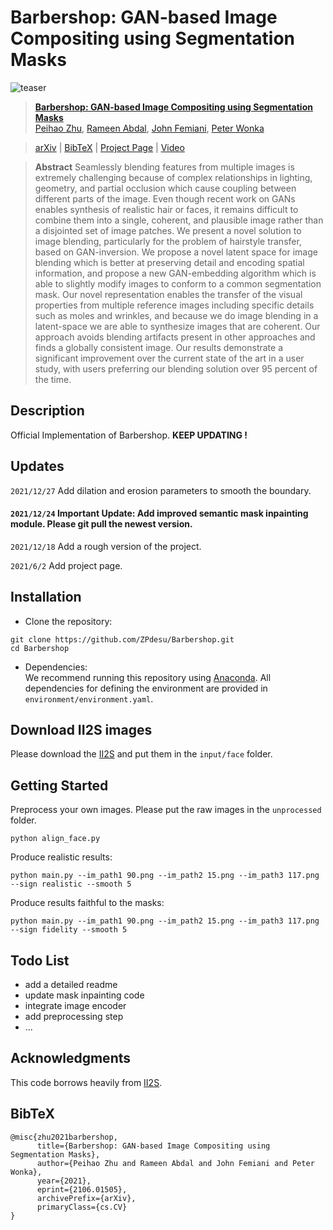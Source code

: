 # Barbershop: GAN-based Image Compositing using Segmentation Masks
![teaser](docs/assets/teaser.png)

> [**Barbershop: GAN-based Image Compositing using Segmentation Masks**](https://zpdesu.github.io/Barbershop/)<br/>
[Peihao Zhu](https://github.com/ZPdesu),
[Rameen Abdal](https://github.com/RameenAbdal),
[John Femiani](https://scholar.google.com/citations?user=rS1xJIIAAAAJ&hl=en),
[Peter Wonka](http://peterwonka.net/)<br/>


> [arXiv](https://arxiv.org/abs/2106.01505) | [BibTeX](#bibtex) | [Project Page](https://zpdesu.github.io/Barbershop/) | [Video](https://youtu.be/ZU-yrAvoJfQ)


> **Abstract** Seamlessly blending features from multiple images is extremely challenging because of complex relationships in lighting, geometry, and partial occlusion which cause coupling between different parts of the image. Even though recent work on GANs enables synthesis of realistic hair or faces, it remains difficult to combine them into a single, coherent, and plausible image rather than a disjointed set of image patches. We present a novel solution to image blending, particularly for the problem of hairstyle transfer, based on GAN-inversion. We propose a novel latent space for image blending which is better at preserving detail and encoding spatial information, and propose a new GAN-embedding algorithm which is able to slightly modify images to conform to a common segmentation mask. Our novel representation enables the transfer of the visual properties from multiple reference images including specific details such as moles and wrinkles, and because we do image blending in a latent-space  we are able to synthesize images that are coherent. Our approach avoids blending artifacts present in other approaches and finds a globally consistent image. Our results demonstrate a significant improvement over the current state of the art in a user study, with users preferring our blending solution over 95 percent of the time.


## Description
Official Implementation of Barbershop. **KEEP UPDATING !**

## Updates
`2021/12/27` Add dilation and erosion parameters to smooth the boundary.

#### `2021/12/24` Important Update: Add improved semantic mask inpainting module. Please git pull the newest version.

`2021/12/18` Add a rough version of the project.

`2021/6/2` Add project page.


## Installation
- Clone the repository:
``` 
git clone https://github.com/ZPdesu/Barbershop.git
cd Barbershop
```
- Dependencies:  
We recommend running this repository using [Anaconda](https://docs.anaconda.com/anaconda/install/). 
All dependencies for defining the environment are provided in `environment/environment.yaml`.


## Download II2S images
Please download the [II2S](https://drive.google.com/drive/folders/15jsR9yy_pfDHiS9aE3HcYDgwtBbAneId?usp=sharing) 
and put them in the `input/face` folder.


## Getting Started  
Preprocess your own images. Please put the raw images in the `unprocessed` folder.
```
python align_face.py
```

Produce realistic results:
```
python main.py --im_path1 90.png --im_path2 15.png --im_path3 117.png --sign realistic --smooth 5
```

Produce results faithful to the masks:
```
python main.py --im_path1 90.png --im_path2 15.png --im_path3 117.png --sign fidelity --smooth 5
```



## Todo List
* add a detailed readme
* update mask inpainting code
* integrate image encoder
* add preprocessing step
* ...

## Acknowledgments
This code borrows heavily from [II2S](https://github.com/ZPdesu/II2S).

## BibTeX

```
@misc{zhu2021barbershop,
      title={Barbershop: GAN-based Image Compositing using Segmentation Masks},
      author={Peihao Zhu and Rameen Abdal and John Femiani and Peter Wonka},
      year={2021},
      eprint={2106.01505},
      archivePrefix={arXiv},
      primaryClass={cs.CV}
}
```
